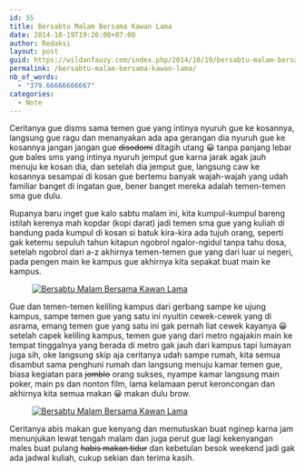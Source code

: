 ```yaml
---
id: 55
title: Bersabtu Malam Bersama Kawan Lama
date: 2014-10-19T19:26:00+07:00
author: Redaksi
layout: post
guid: https://wildanfauzy.com/index.php/2014/10/19/bersabtu-malam-bersama-kawan-lama/
permalink: /bersabtu-malam-bersama-kawan-lama/
nb_of_words:
  - "379.66666666667"
categories:
  - Note
---
```

<p class="has-drop-cap">
  Ceritanya gue disms sama temen gue yang intinya nyuruh gue ke kosannya, langsung gue ragu dan menanyakan ada apa gerangan dia nyuruh gue ke kosannya jangan jangan gue <s>disodomi</s> ditagih utang 😀 tanpa panjang lebar gue bales sms yang intinya nyuruh jemput gue karna jarak agak jauh menuju ke kosan dia, dan setelah dia jemput gue, langsung caw ke kosannya sesampai di kosan gue bertemu banyak wajah-wajah yang udah familiar banget di ingatan gue, bener banget mereka adalah temen-temen sma gue dulu.
</p>

Rupanya baru inget gue kalo sabtu malam ini, kita kumpul-kumpul bareng istilah kerenya mah kopdar (kopi darat) jadi temen sma gue yang kuliah di bandung pada kumpul di kosan si batuk kira-kira ada tujuh orang, seperti gak ketemu sepuluh tahun kitapun ngobrol ngalor-ngidul tanpa tahu dosa, setelah ngobrol dari a-z akhirnya temen-temen gue yang dari luar ui negeri, pada pengen main ke kampus gue akhirnya kita sepakat buat main ke kampus.<figure class="wp-block-image size-large">

[<img src="https://wildanfauzyart.files.wordpress.com/2014/10/635aa-0689a-10700273_780903481947915_299241607141630439_o.jpg?w=768" alt="Bersabtu Malam Bersama Kawan Lama" title="Bersabtu Malam Bersama Kawan Lama" data-recalc-dims="1" />](https://wildanfauzyart.files.wordpress.com/2014/10/635aa-0689a-10700273_780903481947915_299241607141630439_o.jpg?w=768)</figure> 

Gue dan temen-temen keliling kampus dari gerbang sampe ke ujung kampus, sampe temen gue yang satu ini nyuitin cewek-cewek yang di asrama, emang temen gue yang satu ini gak pernah liat cewek kayanya 😀 setelah capek keliling kampus, temen gue yang dari metro ngajakin main ke tempat tinggalnya yang berada di metro gak jauh dari kampus tapi lumayan juga sih, oke langsung skip aja ceritanya udah sampe rumah, kita semua disambut sama penghuni rumah dan langsung menuju kamar temen gue, biasa kegiatan para <s>jomblo</s> orang sukses, nyampe kamar langsung main poker, main ps dan nonton film, lama kelamaan perut keroncongan dan akhirnya kita semua makan 😀 makan dulu brow.<figure class="wp-block-image size-large">

[<img src="https://wildanfauzyart.files.wordpress.com/2014/10/aba03-9083f-1273195_780914868613443_5094448049144287227_o.jpg?w=768" alt="Bersabtu Malam Bersama Kawan Lama" title="Bersabtu Malam Bersama Kawan Lama" data-recalc-dims="1" />](https://wildanfauzyart.files.wordpress.com/2014/10/aba03-9083f-1273195_780914868613443_5094448049144287227_o.jpg?w=768)</figure> 

Ceritanya abis makan gue kenyang dan memutuskan buat nginep karna jam menunjukan lewat tengah malam dan juga perut gue lagi kekenyangan males buat pulang <s>habis makan tidur</s> dan kebetulan besok weekend jadi gak ada jadwal kuliah, cukup sekian dan terima kasih.